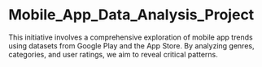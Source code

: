 # Mobile_App_Data_Analysis_Project
This initiative involves a comprehensive exploration of mobile app trends using datasets from Google Play and the App Store. By analyzing genres, categories, and user ratings, we aim to reveal critical patterns.
